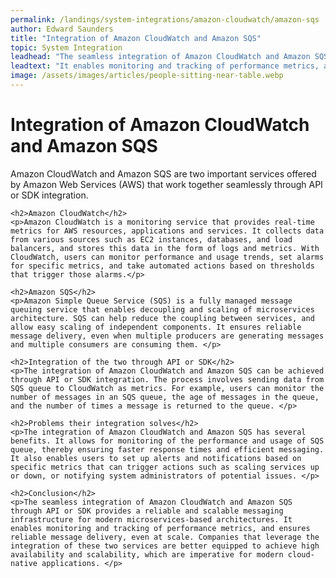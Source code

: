 ```yaml
---
permalink: /landings/system-integrations/amazon-cloudwatch/amazon-sqs
author: Edward Saunders
title: "Integration of Amazon CloudWatch and Amazon SQS"
topic: System Integration
leadhead: "The seamless integration of Amazon CloudWatch and Amazon SQS through API or SDK provides a reliable and scalable messaging infrastructure for modern microservices-based architectures"
leadtext: "It enables monitoring and tracking of performance metrics, and ensures reliable message delivery, even at scale. Companies that leverage the integration of these two services are better equipped to achieve high availability and scalability, which are imperative for modern cloud-native applications."
image: /assets/images/articles/people-sitting-near-table.webp
---
```

<div class="arttext">	<h1>Integration of Amazon CloudWatch and Amazon SQS</h1>
	<p>Amazon CloudWatch and Amazon SQS are two important services offered by Amazon Web Services (AWS) that work together seamlessly through API or SDK integration. </p>

	<h2>Amazon CloudWatch</h2>
	<p>Amazon CloudWatch is a monitoring service that provides real-time metrics for AWS resources, applications and services. It collects data from various sources such as EC2 instances, databases, and load balancers, and stores this data in the form of logs and metrics. With CloudWatch, users can monitor performance and usage trends, set alarms for specific metrics, and take automated actions based on thresholds that trigger those alarms.</p>

	<h2>Amazon SQS</h2>
	<p>Amazon Simple Queue Service (SQS) is a fully managed message queuing service that enables decoupling and scaling of microservices architecture. SQS can help reduce the coupling between services, and allow easy scaling of independent components. It ensures reliable message delivery, even when multiple producers are generating messages and multiple consumers are consuming them. </p>

	<h2>Integration of the two through API or SDK</h2>
	<p>The integration of Amazon CloudWatch and Amazon SQS can be achieved through API or SDK integration. The process involves sending data from SQS queue to CloudWatch as metrics. For example, users can monitor the number of messages in an SQS queue, the age of messages in the queue, and the number of times a message is returned to the queue. </p>

	<h2>Problems their integration solves</h2>
	<p>The integration of Amazon CloudWatch and Amazon SQS has several benefits. It allows for monitoring of the performance and usage of SQS queue, thereby ensuring faster response times and efficient messaging. It also enables users to set up alerts and notifications based on specific metrics that can trigger actions such as scaling services up or down, or notifying system administrators of potential issues. </p>

	<h2>Conclusion</h2>
	<p>The seamless integration of Amazon CloudWatch and Amazon SQS through API or SDK provides a reliable and scalable messaging infrastructure for modern microservices-based architectures. It enables monitoring and tracking of performance metrics, and ensures reliable message delivery, even at scale. Companies that leverage the integration of these two services are better equipped to achieve high availability and scalability, which are imperative for modern cloud-native applications. </p>
</div>